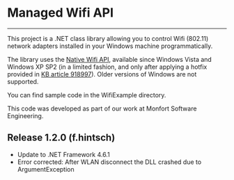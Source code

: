 # Managed Wifi API
---
This project is a .NET class library allowing you to control Wifi (802.11) network adapters installed in your Windows machine programmatically.  

The library uses the  [Native Wifi API](http://msdn2.microsoft.com/en-us/library/ms705969.aspx), available since Windows Vista and Windows XP SP2 (in a limited fashion, and only after applying a hotfix provided in [KB article 918997](http://support.microsoft.com/kb/918997)). Older versions of Windows are not supported.  

You can find sample code in the WifiExample directory.  

This code was developed as part of our work at Monfort Software Engineering.  

## Release 1.2.0 (f.hintsch)

* Update to .NET Framework 4.6.1
* Error corrected: After WLAN disconnect the DLL crashed due to ArgumentException
